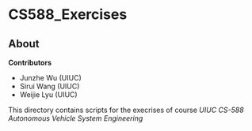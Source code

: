 # CS588_Exercises


## About

**Contributors**

* Junzhe Wu (UIUC)
* Sirui Wang (UIUC)
* Weijie Lyu (UIUC)

This directory contains scripts for the execrises of course *UIUC CS-588 Autonomous Vehicle System Engineering*
